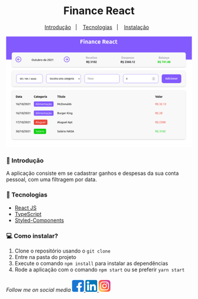 <h1 align="center">Finance React</h1>

<div align="center">
    <a href="#introduction">Introdução</a>&nbsp;&nbsp;&nbsp;|&nbsp;&nbsp;&nbsp;
    <a href="#tecnologies">Tecnologias</a>&nbsp;&nbsp;&nbsp;|&nbsp;&nbsp;&nbsp;
    <a href="#install">Instalação</a>&nbsp;&nbsp;&nbsp;
</div>

<br >

<div align="center">
  <img src="./github/finance-react.png" width="800px" />
</div>

<h3 id="introduction">🏁 Introdução</h3>
<p>A aplicação consiste em se cadastrar ganhos e despesas da sua conta pessoal, com uma filtragem por data.</p>

<h3 id="tecnologies">🚀 Tecnologias</h3>

- [React JS](https://pt-br.reactjs.org)
- [TypeScript](https://www.typescriptlang.org)
- [Styled-Components](https://styled-components.com)

<h3 id="install">&#128187; Como instalar?</h3>

1. Clone o repositório usando o `git clone`
2. Entre na pasta do projeto
3. Execute o comando `npm install` para instalar as dependências
4. Rode a aplicação com o comando `npm start` ou se preferir `yarn start`

<h6>
    Follow me on social media 
    <a href="https://www.facebook.com/profile.php?id=100011801194873">
        <img src="./github/facebook.png" />
    </a>
    <a href="https://www.linkedin.com/in/jeffersonsil813/">
        <img src="./github/linkedin.png" />
    </a>
    <a href="https://www.instagram.com/jefferson.sil813/">
        <img src="./github/instagram.png"/>
    </a>
</h6>

